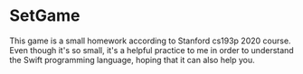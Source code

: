 # SetGame
This game is a small homework according to Stanford cs193p 2020 course.
Even though it's so small, it's a helpful practice to me in order to understand the Swift programming language, hoping that it can also help you.
